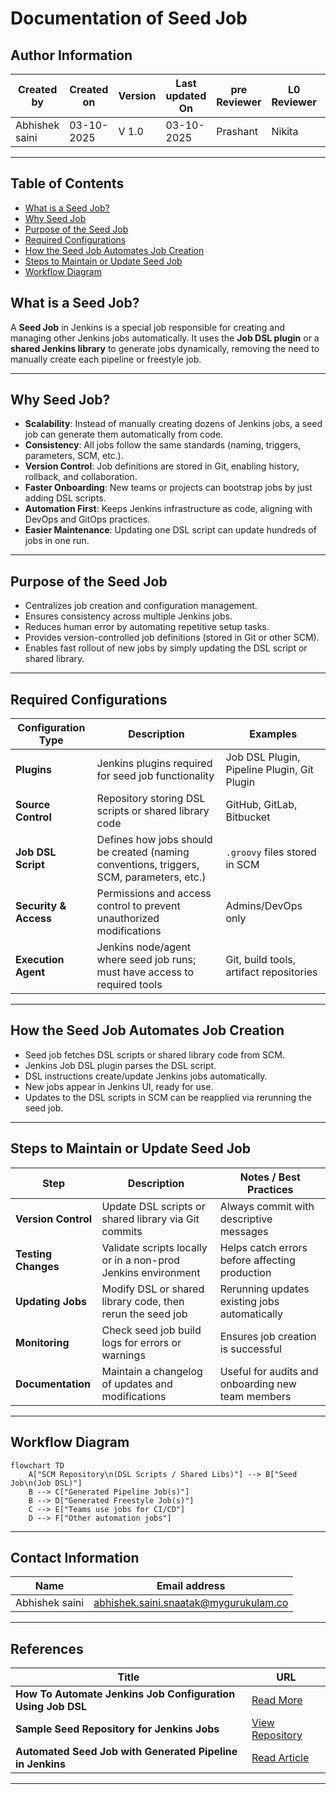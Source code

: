 # **Documentation of Seed Job**


## Author Information

| Created by      | Created on         | Version          | Last updated On   | pre Reviewer       | L0 Reviewer     | L1 Reviewer          |    L2 Reviewer    |
|-----------------|--------------------|------------------|-------------------|--------------------|-----------------|----------------------|-------------------|
| Abhishek saini  |  03-10-2025        | V 1.0            |   03-10-2025     |  Prashant          |  Nikita     |     Rishab   |   Piyush |
---

## Table of Contents

- [What is a Seed Job?](#what-is-a-seed-job)
- [Why Seed Job](#why-seed-job) 
- [Purpose of the Seed Job](#purpose-of-the-seed-job)  
- [Required Configurations](#required-configurations)  
- [How the Seed Job Automates Job Creation](#how-the-seed-job-automates-job-creation)  
- [Steps to Maintain or Update Seed Job](#steps-to-maintain-or-update-seed-job)  
- [Workflow Diagram](#workflow-diagram)  


## What is a Seed Job?
A **Seed Job** in Jenkins is a special job responsible for creating and managing other Jenkins jobs automatically. It uses the **Job DSL plugin** or a **shared Jenkins library** to generate jobs dynamically, removing the need to manually create each pipeline or freestyle job.

---

## Why Seed Job?
- **Scalability**: Instead of manually creating dozens of Jenkins jobs, a seed job can generate them automatically from code.  
- **Consistency**: All jobs follow the same standards (naming, triggers, parameters, SCM, etc.).  
- **Version Control**: Job definitions are stored in Git, enabling history, rollback, and collaboration.  
- **Faster Onboarding**: New teams or projects can bootstrap jobs by just adding DSL scripts.  
- **Automation First**: Keeps Jenkins infrastructure as code, aligning with DevOps and GitOps practices.  
- **Easier Maintenance**: Updating one DSL script can update hundreds of jobs in one run.  

---

## Purpose of the Seed Job
- Centralizes job creation and configuration management.  
- Ensures consistency across multiple Jenkins jobs.  
- Reduces human error by automating repetitive setup tasks.  
- Provides version-controlled job definitions (stored in Git or other SCM).  
- Enables fast rollout of new jobs by simply updating the DSL script or shared library.

---
## Required Configurations

| Configuration Type      | Description                                                                                  |  Examples                          |
|-------------------------|----------------------------------------------------------------------------------------------|-------------------------------------------|
| **Plugins**             | Jenkins plugins required for seed job functionality                                          | Job DSL Plugin, Pipeline Plugin, Git Plugin |
| **Source Control**      | Repository storing DSL scripts or shared library code                                        | GitHub, GitLab, Bitbucket                  |
| **Job DSL Script**      | Defines how jobs should be created (naming conventions, triggers, SCM, parameters, etc.)   | `.groovy` files stored in SCM              |
| **Security & Access**   | Permissions and access control to prevent unauthorized modifications                        | Admins/DevOps only                         |
| **Execution Agent**     | Jenkins node/agent where seed job runs; must have access to required tools                   | Git, build tools, artifact repositories   |


---

## How the Seed Job Automates Job Creation
- Seed job fetches DSL scripts or shared library code from SCM.
- Jenkins Job DSL plugin parses the DSL script.
- DSL instructions create/update Jenkins jobs automatically.
- New jobs appear in Jenkins UI, ready for use.
- Updates to the DSL scripts in SCM can be reapplied via rerunning the seed job.  

---

## Steps to Maintain or Update Seed Job

| Step                     | Description                                                                                   | Notes / Best Practices                            |
|--------------------------|-----------------------------------------------------------------------------------------------|--------------------------------------------------|
| **Version Control**       | Update DSL scripts or shared library via Git commits                                         | Always commit with descriptive messages         |
| **Testing Changes**       | Validate scripts locally or in a non-prod Jenkins environment                                | Helps catch errors before affecting production  |
| **Updating Jobs**         | Modify DSL or shared library code, then rerun the seed job                                    | Rerunning updates existing jobs automatically  |
| **Monitoring**            | Check seed job build logs for errors or warnings                                             | Ensures job creation is successful              |
| **Documentation**         | Maintain a changelog of updates and modifications                                           | Useful for audits and onboarding new team members |

---

## Workflow Diagram

```mermaid
flowchart TD
    A["SCM Repository\n(DSL Scripts / Shared Libs)"] --> B["Seed Job\n(Job DSL)"]
    B --> C["Generated Pipeline Job(s)"]
    B --> D["Generated Freestyle Job(s)"]
    C --> E["Teams use jobs for CI/CD"]
    D --> F["Other automation jobs"]
```
---

## Contact Information

| **Name**           | **Email address**                         |
|--------------------|--------------------------------------------|
| Abhishek saini    | abhishek.saini.snaatak@mygurukulam.co |

---

##  References 


| **Title**                                         | **URL**                                                                                             |
|---------------------------------------------------|-----------------------------------------------------------------------------------------------------|
| **How To Automate Jenkins Job Configuration Using Job DSL** | [Read More](https://www.digitalocean.com/community/tutorials/how-to-automate-jenkins-job-configuration-using-job-dsl) |
| **Sample Seed Repository for Jenkins Jobs**       | [View Repository](https://github.com/stelligent/jenkins-seed)                                       |
| **Automated Seed Job with Generated Pipeline in Jenkins** | [Read Article](https://medium.com/@dev0611ganindu/automated-seed-job-with-generated-pipeline-in-jenkins-1add4665c458) |

---
